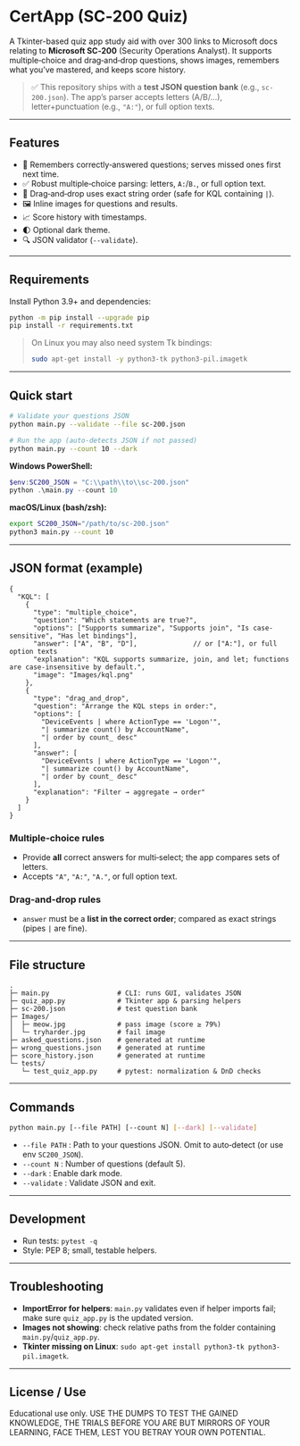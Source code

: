 # CertApp (SC‑200 Quiz)

A Tkinter-based quiz app study aid with over 300 links to Microsoft docs relating to **Microsoft SC‑200** (Security Operations Analyst). It supports multiple‑choice and drag‑and‑drop questions, shows images, remembers what you’ve mastered, and keeps score history.

> ✅ This repository ships with a **test JSON question bank** (e.g., `sc-200.json`). The app’s parser accepts letters (A/B/…), letter+punctuation (e.g., `"A:"`), or full option texts.

---

## Features

- 🧠 Remembers correctly‑answered questions; serves missed ones first next time.
- ✅ Robust multiple‑choice parsing: letters, `A:`/`B.`, or full option text.
- 📎 Drag‑and‑drop uses exact string order (safe for KQL containing `|`).
- 🖼️ Inline images for questions and results.
- 📈 Score history with timestamps.
- 🌓 Optional dark theme.
- 🔍 JSON validator (`--validate`).

---

## Requirements

Install Python 3.9+ and dependencies:

```bash
python -m pip install --upgrade pip
pip install -r requirements.txt
```

> On Linux you may also need system Tk bindings:
>
> ```bash
> sudo apt-get install -y python3-tk python3-pil.imagetk
> ```

---

## Quick start

```bash
# Validate your questions JSON
python main.py --validate --file sc-200.json

# Run the app (auto-detects JSON if not passed)
python main.py --count 10 --dark
```

**Windows PowerShell:**

```powershell
$env:SC200_JSON = "C:\\path\\to\\sc-200.json"
python .\main.py --count 10
```

**macOS/Linux (bash/zsh):**

```bash
export SC200_JSON="/path/to/sc-200.json"
python3 main.py --count 10
```

---

## JSON format (example)

```jsonc
{
  "KQL": [
    {
      "type": "multiple_choice",
      "question": "Which statements are true?",
      "options": ["Supports summarize", "Supports join", "Is case-sensitive", "Has let bindings"],
      "answer": ["A", "B", "D"],              // or ["A:"], or full option texts
      "explanation": "KQL supports summarize, join, and let; functions are case-insensitive by default.",
      "image": "Images/kql.png"
    },
    {
      "type": "drag_and_drop",
      "question": "Arrange the KQL steps in order:",
      "options": [
        "DeviceEvents | where ActionType == 'Logon'",
        "| summarize count() by AccountName",
        "| order by count_ desc"
      ],
      "answer": [
        "DeviceEvents | where ActionType == 'Logon'",
        "| summarize count() by AccountName",
        "| order by count_ desc"
      ],
      "explanation": "Filter → aggregate → order"
    }
  ]
}
```

### Multiple‑choice rules

- Provide **all** correct answers for multi‑select; the app compares sets of letters.
- Accepts `"A"`, `"A:"`, `"A."`, or full option text.

### Drag‑and‑drop rules

- `answer` must be a **list in the correct order**; compared as exact strings (pipes `|` are fine).

---

## File structure

```
.
├─ main.py                 # CLI: runs GUI, validates JSON
├─ quiz_app.py             # Tkinter app & parsing helpers
├─ sc-200.json             # test question bank
├─ Images/
│  ├─ meow.jpg             # pass image (score ≥ 79%)
│  └─ tryharder.jpg        # fail image
├─ asked_questions.json    # generated at runtime
├─ wrong_questions.json    # generated at runtime
├─ score_history.json      # generated at runtime
└─ tests/
   └─ test_quiz_app.py     # pytest: normalization & DnD checks
```

---

## Commands

```bash
python main.py [--file PATH] [--count N] [--dark] [--validate]
```

- `--file PATH`  : Path to your questions JSON. Omit to auto‑detect (or use env `SC200_JSON`).
- `--count N`    : Number of questions (default 5).
- `--dark`       : Enable dark mode.
- `--validate`   : Validate JSON and exit.

---

## Development

- Run tests: `pytest -q`
- Style: PEP 8; small, testable helpers.

---

## Troubleshooting

- **ImportError for helpers**: `main.py` validates even if helper imports fail; make sure `quiz_app.py` is the updated version.
- **Images not showing**: check relative paths from the folder containing `main.py`/`quiz_app.py`.
- **Tkinter missing on Linux**: `sudo apt-get install python3-tk python3-pil.imagetk`.

---

## License / Use

Educational use only. USE THE DUMPS TO TEST THE GAINED KNOWLEDGE, THE TRIALS BEFORE YOU ARE BUT MIRRORS OF YOUR LEARNING, FACE THEM, LEST YOU BETRAY YOUR OWN POTENTIAL.

